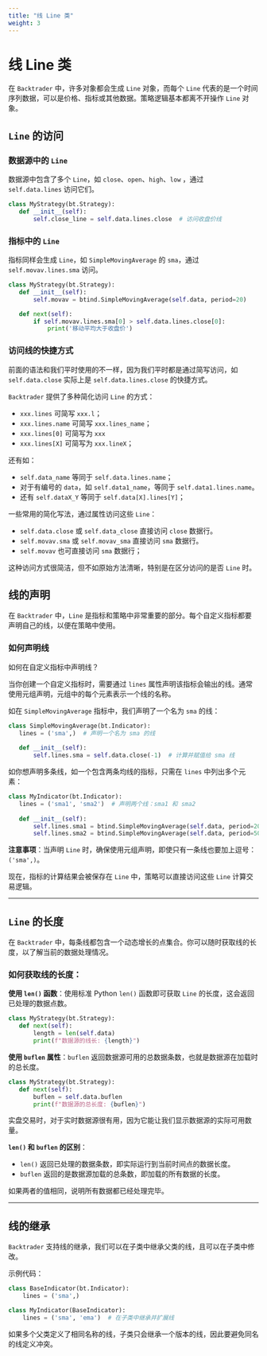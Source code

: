 ```yaml
---
title: "线 Line 类"
weight: 3
---
```


# 线 Line 类

在 `Backtrader` 中，许多对象都会生成 `Line` 对象，而每个 `Line` 代表的是一个时间序列数据，可以是价格、指标或其他数据。策略逻辑基本都离不开操作 `Line` 对象。

## **`Line` 的访问**

### **数据源中的 `Line`**

数据源中包含了多个 `Line`，如 `close`、`open`、`high`、`low` ，通过 `self.data.lines` 访问它们。

```python
class MyStrategy(bt.Strategy):
   def __init__(self):
       self.close_line = self.data.lines.close  # 访问收盘价线
```

### **指标中的 `Line`**

指标同样会生成 `Line`，如 `SimpleMovingAverage` 的 `sma`，通过 `self.movav.lines.sma` 访问。

```python
class MyStrategy(bt.Strategy):
   def __init__(self):
       self.movav = btind.SimpleMovingAverage(self.data, period=20)

   def next(self):
       if self.movav.lines.sma[0] > self.data.lines.close[0]:
           print('移动平均大于收盘价')
```

### **访问线的快捷方式**

前面的语法和我们平时使用的不一样，因为我们平时都是通过简写访问，如 `self.data.close` 实际上是 `self.data.lines.close` 的快捷方式。

`Backtrader` 提供了多种简化访问 `Line` 的方式：

- `xxx.lines` 可简写 `xxx.l`；
- `xxx.lines.name` 可简写 `xxx.lines_name`；
- `xxx.lines[0]` 可简写为 `xxx`
- `xxx.lines[X]` 可简写为 `xxx.lineX`；

还有如：

- `self.data_name` 等同于 `self.data.lines.name`；
- 对于有编号的 `data`，如 `self.data1_name`，等同于 `self.data1.lines.name`。
- 还有 `self.dataX_Y` 等同于 `self.data[X].lines[Y]`；

一些常用的简化写法，通过属性访问这些 `Line`：

- `self.data.close` 或 `self.data_close` 直接访问 `close` 数据行。
- `self.movav.sma` 或 `self.movav_sma` 直接访问 `sma` 数据行。
- `self.movav` 也可直接访问 `sma` 数据行；

这种访问方式很简洁，但不如原始方法清晰，特别是在区分访问的是否 `Line` 时。

## **线的声明**

在 `Backtrader` 中，`Line` 是指标和策略中非常重要的部分。每个自定义指标都要声明自己的线，以便在策略中使用。

### **如何声明线**

如何在自定义指标中声明线？

当你创建一个自定义指标时，需要通过 `lines` 属性声明该指标会输出的线。通常使用元组声明，元组中的每个元素表示一个线的名称。

如在 `SimpleMovingAverage` 指标中，我们声明了一个名为 `sma` 的线：

```python
class SimpleMovingAverage(bt.Indicator):
   lines = ('sma',)  # 声明一个名为 sma 的线
   
   def __init__(self):
       self.lines.sma = self.data.close(-1)  # 计算并赋值给 sma 线
```

如你想声明多条线，如一个包含两条均线的指标，只需在 `lines` 中列出多个元素：

```python
class MyIndicator(bt.Indicator):
   lines = ('sma1', 'sma2')  # 声明两个线：sma1 和 sma2
   
   def __init__(self):
       self.lines.sma1 = btind.SimpleMovingAverage(self.data, period=20)
       self.lines.sma2 = btind.SimpleMovingAverage(self.data, period=50)
```

**注意事项**：当声明 `Line` 时，确保使用元组声明，即使只有一条线也要加上逗号：`('sma',)`。

现在，指标的计算结果会被保存在 `Line` 中，策略可以直接访问这些 `Line` 计算交易逻辑。

---

## **`Line` 的长度**

在 `Backtrader` 中，每条线都包含一个动态增长的点集合。你可以随时获取线的长度，以了解当前的数据处理情况。

### **如何获取线的长度：**

**使用 `len()` 函数**：使用标准 Python `len()` 函数即可获取 `Line` 的长度，这会返回已处理的数据点数。

```python
class MyStrategy(bt.Strategy):
   def next(self):
       length = len(self.data)
       print(f"数据源的线长: {length}")
```

**使用 `buflen` 属性**：`buflen` 返回数据源可用的总数据条数，也就是数据源在加载时的总长度。

```python
class MyStrategy(bt.Strategy):
   def next(self):
       buflen = self.data.buflen
       print(f"数据源的总长度: {buflen}")
```

实盘交易时，对于实时数据源很有用，因为它能让我们显示数据源的实际可用数量。

**`len()` 和 `buflen` 的区别**：

- `len()` 返回已处理的数据条数，即实际运行到当前时间点的数据长度。
- `buflen` 返回的是数据源加载的总条数，即加载的所有数据的长度。

如果两者的值相同，说明所有数据都已经处理完毕。

---

## **线的继承**

`Backtrader` 支持线的继承，我们可以在子类中继承父类的线，且可以在子类中修改。

示例代码：

```python
class BaseIndicator(bt.Indicator):
    lines = ('sma',)

class MyIndicator(BaseIndicator):
    lines = ('sma', 'ema')  # 在子类中继承并扩展线
```

如果多个父类定义了相同名称的线，子类只会继承一个版本的线，因此要避免同名的线定义冲突。



